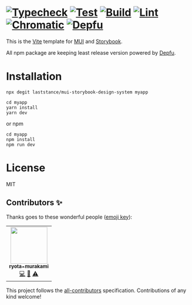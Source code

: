 #  [![Typecheck](https://github.com/laststance/vite-redux-toolkit-starter/actions/workflows/typecheck.yml/badge.svg)](https://github.com/laststance/vite-redux-toolkit-starter/actions/workflows/typecheck.yml) [![Test](https://github.com/laststance/vite-redux-toolkit-starter/actions/workflows/test.yml/badge.svg)](https://github.com/laststance/vite-redux-toolkit-starter/actions/workflows/test.yml) [![Build](https://github.com/laststance/vite-redux-toolkit-starter/actions/workflows/build.yml/badge.svg)](https://github.com/laststance/vite-redux-toolkit-starter/actions/workflows/build.yml) [![Lint](https://github.com/laststance/vite-redux-toolkit-starter/actions/workflows/lint.yml/badge.svg)](https://github.com/laststance/vite-redux-toolkit-starter/actions/workflows/lint.yml) [![Chromatic](https://github.com/laststance/mui-storybook-design-system/actions/workflows/chromatic.yml/badge.svg)](https://github.com/laststance/mui-storybook-design-system/actions/workflows/chromatic.yml) [![Depfu](https://badges.depfu.com/badges/6c7775918ccc8647160750e168617a65/overview.svg)](https://depfu.com/github/laststance/vite-redux-toolkit-starter?project_id=32682)

This is the [Vite](https://vitejs.dev/) template for [MUI](https://mui.com/) and [Storybook](https://storybook.js.org/).  

All npm package are keeping least release version powered by [Depfu](https://depfu.com/).

# Installation

```
npx degit laststance/mui-storybook-design-system myapp
```

```
cd myapp
yarn install
yarn dev
```

or npm
```
cd myapp
npm install
npm run dev
```


# License
MIT


## Contributors ✨

Thanks goes to these wonderful people ([emoji key](https://allcontributors.org/docs/en/emoji-key)):

<!-- ALL-CONTRIBUTORS-LIST:START - Do not remove or modify this section -->
<!-- prettier-ignore-start -->
<!-- markdownlint-disable -->
<table>
  <tr>
    <td align="center"><a href="http://ryota-murakami.github.io/"><img src="https://avatars1.githubusercontent.com/u/5501268?s=400&u=7bf6b1580b95930980af2588ef0057f3e9ec1ff8&v=4?s=100" width="100px;" alt=""/><br /><sub><b>ryota-murakami</b></sub></a><br /><a href="https://github.com/laststance/vite-redux-toolkit-starter/laststance/vite-redux-toolkit-starter/commits?author=ryota-murakami" title="Code">💻</a> <a href="https://github.com/laststance/vite-redux-toolkit-starter/laststance/vite-redux-toolkit-starter/commits?author=ryota-murakami" title="Documentation">📖</a> <a href="https://github.com/laststance/vite-redux-toolkit-starter/laststance/vite-redux-toolkit-starter/commits?author=ryota-murakami" title="Tests">⚠️</a></td>
  </tr>
</table>

<!-- markdownlint-restore -->
<!-- prettier-ignore-end -->

<!-- ALL-CONTRIBUTORS-LIST:END -->

This project follows the [all-contributors](https://github.com/all-contributors/all-contributors) specification. Contributions of any kind welcome!

